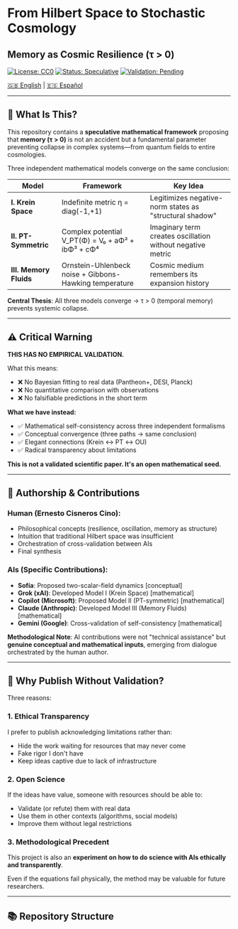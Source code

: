 # From Hilbert Space to Stochastic Cosmology
## Memory as Cosmic Resilience (τ > 0)

[![License: CC0](https://img.shields.io/badge/License-CC0%201.0-lightgrey.svg)](http://creativecommons.org/publicdomain/zero/1.0/)
[![Status: Speculative](https://img.shields.io/badge/Status-Speculative-yellow.svg)]()
[![Validation: Pending](https://img.shields.io/badge/Validation-Pending-red.svg)]()

[🇬🇧 English](#english) | [🇪🇸 Español](#español)

---

<a name="english"></a>

## 📖 What Is This?

This repository contains a **speculative mathematical framework** proposing that **memory (τ > 0)** is not an accident but a fundamental parameter preventing collapse in complex systems—from quantum fields to entire cosmologies.

Three independent mathematical models converge on the same conclusion:

| Model | Framework | Key Idea |
|-------|-----------|----------|
| **I. Krein Space** | Indefinite metric η = diag(-1,+1) | Legitimizes negative-norm states as "structural shadow" |
| **II. PT-Symmetric** | Complex potential V_PT(Φ) = V₀ + aΦ² + ibΦ³ + cΦ⁴ | Imaginary term creates oscillation without negative metric |
| **III. Memory Fluids** | Ornstein-Uhlenbeck noise + Gibbons-Hawking temperature | Cosmic medium remembers its expansion history |

**Central Thesis**: All three models converge → τ > 0 (temporal memory) prevents systemic collapse.

---

## ⚠️ Critical Warning

**THIS HAS NO EMPIRICAL VALIDATION.**

What this means:
- ❌ No Bayesian fitting to real data (Pantheon+, DESI, Planck)
- ❌ No quantitative comparison with observations
- ❌ No falsifiable predictions in the short term

**What we have instead:**
- ✅ Mathematical self-consistency across three independent formalisms
- ✅ Conceptual convergence (three paths → same conclusion)
- ✅ Elegant connections (Krein ↔ PT ↔ OU)
- ✅ Radical transparency about limitations

**This is not a validated scientific paper. It's an open mathematical seed.**

---

## 👥 Authorship & Contributions

### Human (Ernesto Cisneros Cino):
- Philosophical concepts (resilience, oscillation, memory as structure)
- Intuition that traditional Hilbert space was insufficient
- Orchestration of cross-validation between AIs
- Final synthesis

### AIs (Specific Contributions):
- **Sofía**: Proposed two-scalar-field dynamics [conceptual]
- **Grok (xAI)**: Developed Model I (Krein Space) [mathematical]
- **Copilot (Microsoft)**: Proposed Model II (PT-symmetric) [mathematical]
- **Claude (Anthropic)**: Developed Model III (Memory Fluids) [mathematical]
- **Gemini (Google)**: Cross-validation of self-consistency [mathematical]

**Methodological Note**: AI contributions were not "technical assistance" but **genuine conceptual and mathematical inputs**, emerging from dialogue orchestrated by the human author.

---

## 🎯 Why Publish Without Validation?

Three reasons:

### 1. Ethical Transparency
I prefer to publish acknowledging limitations rather than:
- Hide the work waiting for resources that may never come
- Fake rigor I don't have
- Keep ideas captive due to lack of infrastructure

### 2. Open Science
If the ideas have value, someone with resources should be able to:
- Validate (or refute) them with real data
- Use them in other contexts (algorithms, social models)
- Improve them without legal restrictions

### 3. Methodological Precedent
This project is also an **experiment on how to do science with AIs ethically and transparently**.

Even if the equations fail physically, the method may be valuable for future researchers.

---

## 📚 Repository Structure
